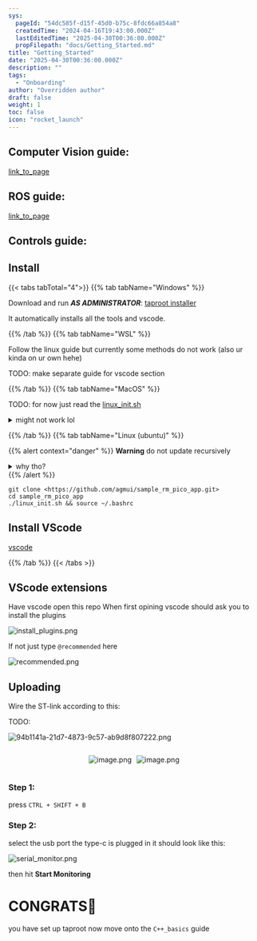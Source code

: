 ```yaml
---
sys:
  pageId: "54dc585f-d15f-45d0-b75c-8fdc66a854a8"
  createdTime: "2024-04-16T19:43:00.000Z"
  lastEditedTime: "2025-04-30T00:36:00.000Z"
  propFilepath: "docs/Getting_Started.md"
title: "Getting_Started"
date: "2025-04-30T00:36:00.000Z"
description: ""
tags:
  - "Onboarding"
author: "Overridden author"
draft: false
weight: 1
toc: false
icon: "rocket_launch"
---
```


## Computer Vision guide:

[link_to_page](86d45bc0-388b-4d26-8848-44f255f73d0e)

## ROS guide:

[link_to_page](3c76c1de-ec8f-46d6-8b0a-294005edc2d5)

## Controls guide:

## Install

{{< tabs tabTotal="4">}}
{{% tab tabName="Windows" %}}

Download and run _**AS ADMINISTRATOR**_: [taproot installer](https://github.com/Thornbots/TeachingFreshies/releases/tag/1.0)

It automatically installs all the tools and vscode.

{{% /tab %}}
{{% tab tabName="WSL" %}}

Follow the linux guide but currently some methods do not work (also ur kinda on ur own hehe)

TODO: make separate guide for vscode section

{{% /tab %}}
{{% tab tabName="MacOS" %}}

TODO: for now just read the [linux_init.sh](https://github.com/agmui/sample_rm_pico_app/blob/main/linux_init.sh)

<details>
<summary>might not work lol</summary>

`brew install libusb pkg-config`

Next install: [vscode](https://code.visualstudio.com/Download)

</details>

{{% /tab %}}
{{% tab tabName="Linux (ubuntu)" %}}

{{% alert context="danger" %}}
**Warning** do not update recursively
<details>
<summary>why tho?</summary>
There are some submodules that may go on for a while (like tinyusb) and I highly
recommend you don't need to get them.
If you want to see what submodules I update just look in `linux_init.sh`
</details>
{{% /alert %}}

```shell
git clone <https://github.com/agmui/sample_rm_pico_app.git>
cd sample_rm_pico_app
./linux_init.sh && source ~/.bashrc
```

## Install VScode

[vscode](https://code.visualstudio.com/Download)

{{% /tab %}}
{{< /tabs >}}

## VScode extensions

Have vscode open this repo
When first opining vscode should ask you to install the plugins

![install_plugins.png](https://prod-files-secure.s3.us-west-2.amazonaws.com/d518164a-d88e-44d1-a4ee-3adb3bd8bce0/89bd30f0-1825-4e77-867b-0a41ce370880/install_plugins.png?X-Amz-Algorithm=AWS4-HMAC-SHA256&X-Amz-Content-Sha256=UNSIGNED-PAYLOAD&X-Amz-Credential=ASIAZI2LB466QRW3IRHP%2F20250705%2Fus-west-2%2Fs3%2Faws4_request&X-Amz-Date=20250705T061144Z&X-Amz-Expires=3600&X-Amz-Security-Token=IQoJb3JpZ2luX2VjEDIaCXVzLXdlc3QtMiJHMEUCIQD38fbB30zmr1fvNyi1ggCM0vEVEuLkFTindcyzNNpprQIgDAMbiw5QylOF1xFj71gJV9hwE0QGIpylaTp3rUoVj8kq%2FwMIOxAAGgw2Mzc0MjMxODM4MDUiDHdRrArD1%2Fc3wHmHLircA6LmCmynjaD09jYCE%2FcoXm7UyfqF%2BwG%2Bb4x5LIad%2Be65OCc3rV0IkUH49q077M6EScnbtHpqY4wWFmumYoMuTG40ds4Yw%2Bz9n82MM5rRPIf1VERDBGCksk7nOXodH5IYYJvh3U0zuMQvCffwJ9qfrpRfU3GrKDijXOTAVLqsjNUubHHWonmpRv6w3v9ltQE9e99rKS5grPOaMjwcwBeOPD2Fg5RiycmHx5rxsancypavxkHm3kAnJ3na62U%2FD6yCeHkcQkSL7Gd2aD6pHKlbuCtv8LR1wVWnaT%2BI4n%2F3e1pNfNqBhTXkX3utfi8JkXnVjgJUPc5wTBrEwqc%2BTgtYrjvdsN88c8Pvcdej4qUEJ6%2Fcf7nUiUn9lF%2By%2BGnJfvIx75lH9GqAPkwo%2BEy4PWU%2Fi32pESCgk1agNoSXbJVYgUbD3sarA8M6vzOeyn3yzJTfjI4eie9fcX41drJ8Sfcdgqdm6tUXwylDFVeGx8meWrO7H9HlCz9NbwT4beSzrAP82YrMb83TxdKVMSyLIsRbznOgTXN%2B23%2BHtVlgKtaDmjllOZ89UpXPV5hMFHUpHo127Jb8Wi2iwfbgXzmE1eLTzQqgMnOvOHPgeKg1omJ3mzHlqGuIxRKZR4Plqp3FMNSEosMGOqUBlaOpoH2FhxnnXPrVChKShmXfatMVKgUbp243xPzl0yuzid9gP3fsIYHAmQgU2900766Xz%2FMu%2BDrJH3tIMD2P2k1UzmkTddNR2KyfHTL45wrLgzlr%2BZcAVhZGZMEEzQ9jjUBTZG2AGIkJwvMvbBWwwAA%2Ba1It%2F9V0Th%2BJKtb0zhutfbjNLFeaR5S9hUWHP1DHNAKT2SYlOQC6cKn31sx1cgUVEA8W&X-Amz-Signature=16d3b9fb578b71a679c2bb23093d53e9144249180bf897a55e54cf3648bf59ec&X-Amz-SignedHeaders=host&x-amz-checksum-mode=ENABLED&x-id=GetObject)

If not just type `@recommended` here  

![recommended.png](https://prod-files-secure.s3.us-west-2.amazonaws.com/d518164a-d88e-44d1-a4ee-3adb3bd8bce0/61e661e9-5d85-4dfc-be0d-8d2097a5e793/recommended.png?X-Amz-Algorithm=AWS4-HMAC-SHA256&X-Amz-Content-Sha256=UNSIGNED-PAYLOAD&X-Amz-Credential=ASIAZI2LB466QRW3IRHP%2F20250705%2Fus-west-2%2Fs3%2Faws4_request&X-Amz-Date=20250705T061144Z&X-Amz-Expires=3600&X-Amz-Security-Token=IQoJb3JpZ2luX2VjEDIaCXVzLXdlc3QtMiJHMEUCIQD38fbB30zmr1fvNyi1ggCM0vEVEuLkFTindcyzNNpprQIgDAMbiw5QylOF1xFj71gJV9hwE0QGIpylaTp3rUoVj8kq%2FwMIOxAAGgw2Mzc0MjMxODM4MDUiDHdRrArD1%2Fc3wHmHLircA6LmCmynjaD09jYCE%2FcoXm7UyfqF%2BwG%2Bb4x5LIad%2Be65OCc3rV0IkUH49q077M6EScnbtHpqY4wWFmumYoMuTG40ds4Yw%2Bz9n82MM5rRPIf1VERDBGCksk7nOXodH5IYYJvh3U0zuMQvCffwJ9qfrpRfU3GrKDijXOTAVLqsjNUubHHWonmpRv6w3v9ltQE9e99rKS5grPOaMjwcwBeOPD2Fg5RiycmHx5rxsancypavxkHm3kAnJ3na62U%2FD6yCeHkcQkSL7Gd2aD6pHKlbuCtv8LR1wVWnaT%2BI4n%2F3e1pNfNqBhTXkX3utfi8JkXnVjgJUPc5wTBrEwqc%2BTgtYrjvdsN88c8Pvcdej4qUEJ6%2Fcf7nUiUn9lF%2By%2BGnJfvIx75lH9GqAPkwo%2BEy4PWU%2Fi32pESCgk1agNoSXbJVYgUbD3sarA8M6vzOeyn3yzJTfjI4eie9fcX41drJ8Sfcdgqdm6tUXwylDFVeGx8meWrO7H9HlCz9NbwT4beSzrAP82YrMb83TxdKVMSyLIsRbznOgTXN%2B23%2BHtVlgKtaDmjllOZ89UpXPV5hMFHUpHo127Jb8Wi2iwfbgXzmE1eLTzQqgMnOvOHPgeKg1omJ3mzHlqGuIxRKZR4Plqp3FMNSEosMGOqUBlaOpoH2FhxnnXPrVChKShmXfatMVKgUbp243xPzl0yuzid9gP3fsIYHAmQgU2900766Xz%2FMu%2BDrJH3tIMD2P2k1UzmkTddNR2KyfHTL45wrLgzlr%2BZcAVhZGZMEEzQ9jjUBTZG2AGIkJwvMvbBWwwAA%2Ba1It%2F9V0Th%2BJKtb0zhutfbjNLFeaR5S9hUWHP1DHNAKT2SYlOQC6cKn31sx1cgUVEA8W&X-Amz-Signature=254b592953ddea523ae158425895d642f9b5bb30baad329d4693b8c6ed786329&X-Amz-SignedHeaders=host&x-amz-checksum-mode=ENABLED&x-id=GetObject)

## Uploading

Wire the ST-link according to this:

TODO:

![94b1141a-21d7-4873-9c57-ab9d8f807222.png](https://prod-files-secure.s3.us-west-2.amazonaws.com/d518164a-d88e-44d1-a4ee-3adb3bd8bce0/e5fad17d-ab82-4300-9f4c-505ab4b1202c/94b1141a-21d7-4873-9c57-ab9d8f807222.png?X-Amz-Algorithm=AWS4-HMAC-SHA256&X-Amz-Content-Sha256=UNSIGNED-PAYLOAD&X-Amz-Credential=ASIAZI2LB466QRW3IRHP%2F20250705%2Fus-west-2%2Fs3%2Faws4_request&X-Amz-Date=20250705T061144Z&X-Amz-Expires=3600&X-Amz-Security-Token=IQoJb3JpZ2luX2VjEDIaCXVzLXdlc3QtMiJHMEUCIQD38fbB30zmr1fvNyi1ggCM0vEVEuLkFTindcyzNNpprQIgDAMbiw5QylOF1xFj71gJV9hwE0QGIpylaTp3rUoVj8kq%2FwMIOxAAGgw2Mzc0MjMxODM4MDUiDHdRrArD1%2Fc3wHmHLircA6LmCmynjaD09jYCE%2FcoXm7UyfqF%2BwG%2Bb4x5LIad%2Be65OCc3rV0IkUH49q077M6EScnbtHpqY4wWFmumYoMuTG40ds4Yw%2Bz9n82MM5rRPIf1VERDBGCksk7nOXodH5IYYJvh3U0zuMQvCffwJ9qfrpRfU3GrKDijXOTAVLqsjNUubHHWonmpRv6w3v9ltQE9e99rKS5grPOaMjwcwBeOPD2Fg5RiycmHx5rxsancypavxkHm3kAnJ3na62U%2FD6yCeHkcQkSL7Gd2aD6pHKlbuCtv8LR1wVWnaT%2BI4n%2F3e1pNfNqBhTXkX3utfi8JkXnVjgJUPc5wTBrEwqc%2BTgtYrjvdsN88c8Pvcdej4qUEJ6%2Fcf7nUiUn9lF%2By%2BGnJfvIx75lH9GqAPkwo%2BEy4PWU%2Fi32pESCgk1agNoSXbJVYgUbD3sarA8M6vzOeyn3yzJTfjI4eie9fcX41drJ8Sfcdgqdm6tUXwylDFVeGx8meWrO7H9HlCz9NbwT4beSzrAP82YrMb83TxdKVMSyLIsRbznOgTXN%2B23%2BHtVlgKtaDmjllOZ89UpXPV5hMFHUpHo127Jb8Wi2iwfbgXzmE1eLTzQqgMnOvOHPgeKg1omJ3mzHlqGuIxRKZR4Plqp3FMNSEosMGOqUBlaOpoH2FhxnnXPrVChKShmXfatMVKgUbp243xPzl0yuzid9gP3fsIYHAmQgU2900766Xz%2FMu%2BDrJH3tIMD2P2k1UzmkTddNR2KyfHTL45wrLgzlr%2BZcAVhZGZMEEzQ9jjUBTZG2AGIkJwvMvbBWwwAA%2Ba1It%2F9V0Th%2BJKtb0zhutfbjNLFeaR5S9hUWHP1DHNAKT2SYlOQC6cKn31sx1cgUVEA8W&X-Amz-Signature=e0d7aaa6ec7e3bb6edb2f880b0e2aee7f631e93485ef1fcd2601a2fe1c6110aa&X-Amz-SignedHeaders=host&x-amz-checksum-mode=ENABLED&x-id=GetObject)

<div style="display: flex;flex-direction: row; column-gap:10px; max-width: 630px;justify-content: center;">
<div>

![image.png](https://prod-files-secure.s3.us-west-2.amazonaws.com/d518164a-d88e-44d1-a4ee-3adb3bd8bce0/210ecb78-1116-4d7b-b9b7-2292f66fa2c2/image.png?X-Amz-Algorithm=AWS4-HMAC-SHA256&X-Amz-Content-Sha256=UNSIGNED-PAYLOAD&X-Amz-Credential=ASIAZI2LB466YHH5ENMB%2F20250705%2Fus-west-2%2Fs3%2Faws4_request&X-Amz-Date=20250705T061150Z&X-Amz-Expires=3600&X-Amz-Security-Token=IQoJb3JpZ2luX2VjEDIaCXVzLXdlc3QtMiJHMEUCIQDkcdJv86hN0tKuwjo1Ik8b3NKYiz%2FWJ9NyvTEJcdDe6gIgbvQvB4htkB%2Fv6odMz8Jjrkot%2BtNOcmh%2BMnNySXF7PEgq%2FwMIOxAAGgw2Mzc0MjMxODM4MDUiDHkGWLvndPMJWGhXnircA2u7TcrrVJunC%2F9IvQLhSl3vY8LjtrTIELx%2FGcLgc0LV6vRzvf0wKqahQKZJxQc9M8zL8RdlS%2B%2BxAc%2FEqks%2FHce%2BLWGAwDyui1IW4xHTJ4JrOe19fRtnB1IdHxA2ROjfFsAqnoO1T3mSjDAqnUSRSEsnfS9x%2BxMGDFXfG0MBW0VLXEGnEkAjWOlsg7IPyOGyAoVK0pi3r9LKU6x0LLNm21TcyLtOZth7b8BRwvONY%2B0fJqJ0h2rFTKWNwzBkTpumiRhfi%2FsNQRlRixJGLUVMRGDXHlmSfngGFLOSKxzJXVz6tqmCuGqQ9wkivZ9RuuxVUBL8z%2ByUGZPbWAUCSGVGxVV8XKDAtv8wpceQSqGU8iojWupslT%2FJDLQV3TQhHFhK7gZcTYO4FBmnOW9C2CWZqYE%2B3GsV9QuIHfgGbzsJnhIs3SwY5L6Os2U7hVoKXM4jU2rtkylwHZarWWtQhgyRaHwpfMcEDoJQLvzp8OKHb6LFHOmx9087cmOAR8l8I55cXssV9ZfxYfsuXbV0ke6gJoOdiRVce3BFk7oNvo60CSuabDoGCWh8wBW422t6lgXHShhf35FOP5L0ViCiR%2FhNkdQjFYMFbuD6k1etZLGtoKZhR2nE2b4LFQa%2BOIOAMN6HosMGOqUBcT9yrL%2FZbMu6VeBGHfuxPfm8PlQpubxRKn6Oqmm%2BCk87U3X4xHwZBxBtBrHyYrmFWtA%2FtZhyqaJikLpW2nTjhlacecIZJGc4F0RLtjbvoWmQw31g2zSG7NLCM0ZwFJGVlKJfUGeJ8gTWY7Dvi0Qs6r9nFdIU0nIeXtUbKW0OWksdrU5SatcS7nLeqzCrK5cL60gO8u21GkO8jQLmPIvv%2FzOzmT3R&X-Amz-Signature=f6ac16b5fedd5909757ad1c795d710a23d294659e61ea910e5843ffe13e93e25&X-Amz-SignedHeaders=host&x-amz-checksum-mode=ENABLED&x-id=GetObject)

</div>
<div>

![image.png](https://prod-files-secure.s3.us-west-2.amazonaws.com/d518164a-d88e-44d1-a4ee-3adb3bd8bce0/33a0fd0f-8ca6-4a86-8e09-26e95ded1fff/image.png?X-Amz-Algorithm=AWS4-HMAC-SHA256&X-Amz-Content-Sha256=UNSIGNED-PAYLOAD&X-Amz-Credential=ASIAZI2LB466VDW34X2J%2F20250705%2Fus-west-2%2Fs3%2Faws4_request&X-Amz-Date=20250705T061150Z&X-Amz-Expires=3600&X-Amz-Security-Token=IQoJb3JpZ2luX2VjEDIaCXVzLXdlc3QtMiJIMEYCIQCUK6uSeahHoPr1Djd6exkWgbkEi0lcciunjZrrGmFepgIhAN1FXyNxYrZFOXIAG4C%2BeoBtjaKKBNM8uG5pXPupy%2B8qKv8DCDsQABoMNjM3NDIzMTgzODA1IgzZ6eKFKoH%2BgiPA9kMq3AOofs7DZc9T0M6JdVvF6VjptMPEQ93yN8JiphvvCiV5AaTgpKqNzTw6GY6LJoHDZG8pMBn8T33Q62jeSAf0VzoAsp0IT4YimHOoskjDWwPIQyue1IpBHjwtnUJ0E%2F%2BS3ahggyNpvcGHCrUfvBAMCb7ApSWPy04JxuZxnUpD6RTt3WqAcnc3K3rUET8c4IUksOYmuIjme17sPsIHyb4W8TGTk7Ni%2FO1a4%2BHDGe2CDW573ATae%2F29rR149bLT8jVWFQcaJOa4BkeAyghOIUxFed5oolMkFyUfjJcdFnOaoDOqoXGF7rlxvMvc0YAwVy8c%2FX1918%2Bge7CvYWDF15K2HHmmMy%2B79jn7MTI%2Fv3iPEfsWr7c0LrvTeyWCRyhFLe0jjy97%2BIKAXZXEeBnJv%2FNIzyB509%2Bn788UOYQfbSd08Zq%2F61YX8eJ5FZp54RMyR9fA7U4mNx4hOdPIhpqXAXvFTnf%2FeHodTgiZqYlkSwtltTw7fahKqx5JdnAY3Y0Q13JT3%2BrWLuXKD9C1TD7s%2B2q97Kjj8AqdMnPhcmKAvPJJPmmVFEYet257lHitxaHWbbPAo7uTo%2FCDIdK8K72GNGH1ycW943EH%2BpSAieJs6b08hbDRfjXDzkVcppG7SiX9NDCYiqLDBjqkAe9CAr8QXuo6ght8mVPFeo40ADteTtb44Q4FDUxpZEvwI1thFU903UsnroC8%2FWKwZ1dKLNg9IaSM986mxkJm%2FgLv5VPoOmYTrXE0lj5pbenac7VB2JmI%2B3V0Mj321X8ghFwF922PysT0WmPfiesh%2F82jXVmURFjm2AoEfb8GRtJSJLlICdePLh5aYRbM4lM2Cn7c8ZEQQMjSWnMjjWDrRtXHvM0F&X-Amz-Signature=1d08548e47c797d1fdaf9a1a99a80ec77ff70649298934bc0a2d903c3224a5b8&X-Amz-SignedHeaders=host&x-amz-checksum-mode=ENABLED&x-id=GetObject)

</div>
</div>

### Step 1:

press `CTRL + SHIFT + B`

### Step 2:

select the usb port the type-c is plugged in it should look like this:

![serial_monitor.png](https://prod-files-secure.s3.us-west-2.amazonaws.com/d518164a-d88e-44d1-a4ee-3adb3bd8bce0/f03f4774-05d4-4393-b6a0-d5efb6d315ab/serial_monitor.png?X-Amz-Algorithm=AWS4-HMAC-SHA256&X-Amz-Content-Sha256=UNSIGNED-PAYLOAD&X-Amz-Credential=ASIAZI2LB466QRW3IRHP%2F20250705%2Fus-west-2%2Fs3%2Faws4_request&X-Amz-Date=20250705T061144Z&X-Amz-Expires=3600&X-Amz-Security-Token=IQoJb3JpZ2luX2VjEDIaCXVzLXdlc3QtMiJHMEUCIQD38fbB30zmr1fvNyi1ggCM0vEVEuLkFTindcyzNNpprQIgDAMbiw5QylOF1xFj71gJV9hwE0QGIpylaTp3rUoVj8kq%2FwMIOxAAGgw2Mzc0MjMxODM4MDUiDHdRrArD1%2Fc3wHmHLircA6LmCmynjaD09jYCE%2FcoXm7UyfqF%2BwG%2Bb4x5LIad%2Be65OCc3rV0IkUH49q077M6EScnbtHpqY4wWFmumYoMuTG40ds4Yw%2Bz9n82MM5rRPIf1VERDBGCksk7nOXodH5IYYJvh3U0zuMQvCffwJ9qfrpRfU3GrKDijXOTAVLqsjNUubHHWonmpRv6w3v9ltQE9e99rKS5grPOaMjwcwBeOPD2Fg5RiycmHx5rxsancypavxkHm3kAnJ3na62U%2FD6yCeHkcQkSL7Gd2aD6pHKlbuCtv8LR1wVWnaT%2BI4n%2F3e1pNfNqBhTXkX3utfi8JkXnVjgJUPc5wTBrEwqc%2BTgtYrjvdsN88c8Pvcdej4qUEJ6%2Fcf7nUiUn9lF%2By%2BGnJfvIx75lH9GqAPkwo%2BEy4PWU%2Fi32pESCgk1agNoSXbJVYgUbD3sarA8M6vzOeyn3yzJTfjI4eie9fcX41drJ8Sfcdgqdm6tUXwylDFVeGx8meWrO7H9HlCz9NbwT4beSzrAP82YrMb83TxdKVMSyLIsRbznOgTXN%2B23%2BHtVlgKtaDmjllOZ89UpXPV5hMFHUpHo127Jb8Wi2iwfbgXzmE1eLTzQqgMnOvOHPgeKg1omJ3mzHlqGuIxRKZR4Plqp3FMNSEosMGOqUBlaOpoH2FhxnnXPrVChKShmXfatMVKgUbp243xPzl0yuzid9gP3fsIYHAmQgU2900766Xz%2FMu%2BDrJH3tIMD2P2k1UzmkTddNR2KyfHTL45wrLgzlr%2BZcAVhZGZMEEzQ9jjUBTZG2AGIkJwvMvbBWwwAA%2Ba1It%2F9V0Th%2BJKtb0zhutfbjNLFeaR5S9hUWHP1DHNAKT2SYlOQC6cKn31sx1cgUVEA8W&X-Amz-Signature=e1da48e6d7dd9d61fdabf1ef23c2fce8dc22ac1d4f34793e9615a0d223a0c71c&X-Amz-SignedHeaders=host&x-amz-checksum-mode=ENABLED&x-id=GetObject)

then hit **Start Monitoring**

# CONGRATS🎉

you have set up taproot now move onto the `C++_basics` guide
